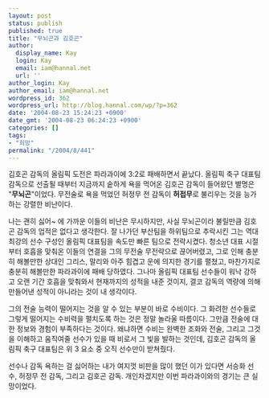 ```yaml
---
layout: post
status: publish
published: true
title: "무뇌곤과 김호곤"
author:
  display_name: Kay
  login: Kay
  email: iam@hannal.net
  url: ''
author_login: Kay
author_email: iam@hannal.net
wordpress_id: 362
wordpress_url: http://blog.hannal.com/wp/?p=362
date: '2004-08-23 15:24:23 +0900'
date_gmt: '2004-08-23 06:24:23 +0900'
categories: []
tags:
- "희망"
permalink: "/2004/8/441"
---
```

<p>김호곤 감독의 올림픽 도전은 파라과이에 3:2로 패배하면서 끝났다. 올림픽 축구 대표팀 감독으로 선출될 때부터 지금까지 숱하게 욕을 먹어온 김호곤 감독이 들어왔던 별명은 "<b>무뇌곤</b>"이었다. 무전술로 욕을 먹었던 허정무 전 감독이 <b>허접무</b>로 불리우는 것을 능가하는 강렬한 비난이다.</p>
<p>나는 괜히 싫어~ 에 가까운 이들의 비난은 무시하지만, 사실 무뇌곤이라 불릴만큼 김호곤 감독의 업적은 없다고 생각한다. 잘 나가던 부산팀을 하위팀으로 추락시킨 그는 역대 최강의 선수 구성인 올림픽 대표팀을 속도만 빠른 팀으로 전락시켰다. 청소년 대표 시절부터 호흡을 맞춰온 이들의 연결을 그의 무전술 무전략으로 끊어버렸고, 그로 인해 충분히 해볼만한 상대인 그리스, 말리와 아주 힘겹고 운에 의지한 경기를 펼쳤고, 마찬가지로 충분히 해볼만한 파라과이에 패배 당하였다. 그나마 올림픽 대표팀 선수들이 워낙 강하고 오랜 기간 호흡을 맞춰와서 현재까지의 성적을 내준 것이지, 결코 감독의 역량에 의해 만들어낸 성적이 아니라는 것이 내 생각이다.</p>
<p>그의 전술 능력이 떨어지는 것을 알 수 있는 부분이 바로 수비이다. 그 화려한 선수들로 그렇게 떨어지는 수비력을 펼치도록 하는 것은 정말 놀라울 따름이다. 그만큼 전술에 대한 정보와 경험이 부족하다는 것이다. 왜냐하면 수비는 완벽한 조화와 전술, 그리고 그것을 이해하고 움직여줄 선수가 있을 때 비로서 그 빛을 발하는 것인데, 김호곤 감독의 올림픽 축구 대표팀은 위 3 요소 중 오직 선수만이 받쳐줬다.</p>
<p>선수나 감독 욕하는 걸 싫어하는 내가 여지껏 비판을 많이 했던 이가 있다면 서승화 선수, 허정무 전 감독, 그리고 김호곤 감독. 개인차겠지만 이번 파라과이와의 경기는 큰 실망이었다.</p>
